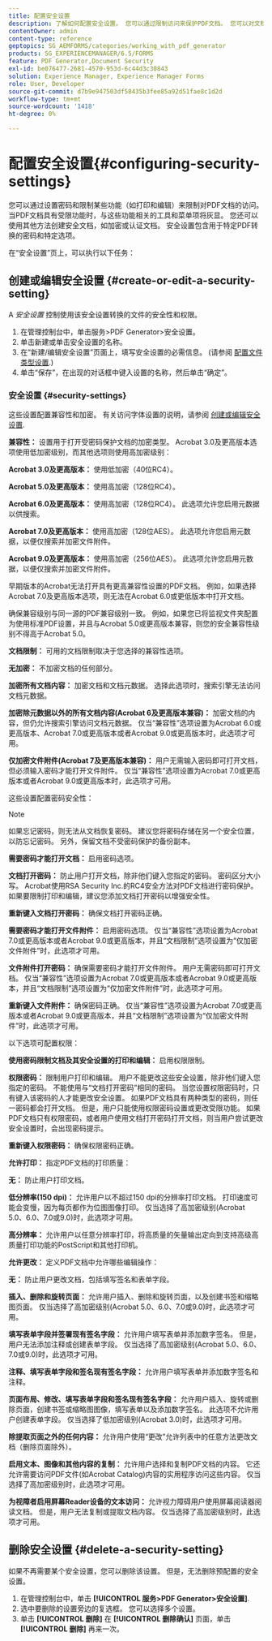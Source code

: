 ```yaml
---
title: 配置安全设置
description: 了解如何配置安全设置。 您可以通过限制访问来保护PDF文档。 您可以对文档进行加密、认证或密码保护。
contentOwner: admin
content-type: reference
geptopics: SG_AEMFORMS/categories/working_with_pdf_generator
products: SG_EXPERIENCEMANAGER/6.5/FORMS
feature: PDF Generator,Document Security
exl-id: be076477-2681-4570-953d-6c44d3c30843
solution: Experience Manager, Experience Manager Forms
role: User, Developer
source-git-commit: d7b9e947503df58435b3fee85a92d51fae8c1d2d
workflow-type: tm+mt
source-wordcount: '1418'
ht-degree: 0%

---
```


# 配置安全设置{#configuring-security-settings}

您可以通过设置密码和限制某些功能（如打印和编辑）来限制对PDF文档的访问。 当PDF文档具有受限功能时，与这些功能相关的工具和菜单项将灰显。 您还可以使用其他方法创建安全文档，如加密或认证文档。 安全设置包含用于特定PDF转换的密码和特定选项。

在“安全设置”页上，可以执行以下任务：

## 创建或编辑安全设置 {#create-or-edit-a-security-setting}

A *安全设置* 控制使用该安全设置转换的文件的安全性和权限。

1. 在管理控制台中，单击服务>PDF Generator>安全设置。
1. 单击新建或单击安全设置的名称。
1. 在“新建/编辑安全设置”页面上，填写安全设置的必需信息。 (请参阅 [配置文件类型设置](/help/forms/using/admin-help/configuring-file-type-settings.md#configuring-file-type-settings).)
1. 单击“保存”，在出现的对话框中键入设置的名称，然后单击“确定”。

### 安全设置 {#security-settings}

这些设置配置兼容性和加密。 有关访问字体设置的说明，请参阅 [创建或编辑安全设置](configuring-security-settings.md#create-or-edit-a-security-setting).

**兼容性：** 设置用于打开受密码保护文档的加密类型。 Acrobat 3.0及更高版本选项使用低加密级别，而其他选项则使用高加密级别：

**Acrobat 3.0及更高版本：** 使用低加密（40位RC4）。

**Acrobat 5.0及更高版本：** 使用高加密（128位RC4）。

**Acrobat 6.0及更高版本：** 使用高加密（128位RC4）。 此选项允许您启用元数据以供搜索。

**Acrobat 7.0及更高版本：** 使用高加密（128位AES）。 此选项允许您启用元数据，以便仅搜索并加密文件附件。

**Acrobat 9.0及更高版本：** 使用高加密（256位AES）。 此选项允许您启用元数据，以便仅搜索并加密文件附件。

早期版本的Acrobat无法打开具有更高兼容性设置的PDF文档。 例如，如果选择Acrobat 7.0及更高版本选项，则无法在Acrobat 6.0或更低版本中打开文档。

确保兼容级别与同一源的PDF兼容级别一致。 例如，如果您已将监视文件夹配置为使用标准PDF设置，并且与Acrobat 5.0或更高版本兼容，则您的安全兼容性级别不得高于Acrobat 5.0。

**文档限制：** 可用的文档限制取决于您选择的兼容性选项。

**无加密：** 不加密文档的任何部分。

**加密所有文档内容：** 加密文档和文档元数据。 选择此选项时，搜索引擎无法访问文档元数据。

**加密除元数据以外的所有文档内容(Acrobat 6及更高版本兼容)：** 加密文档的内容，但仍允许搜索引擎访问文档元数据。 仅当“兼容性”选项设置为Acrobat 6.0或更高版本、Acrobat 7.0或更高版本或者Acrobat 9.0或更高版本时，此选项才可用。

**仅加密文件附件(Acrobat 7及更高版本兼容)：** 用户无需输入密码即可打开文档，但必须输入密码才能打开文件附件。 仅当“兼容性”选项设置为Acrobat 7.0或更高版本或者Acrobat 9.0或更高版本时，此选项才可用。

这些设置配置密码安全性：

>[!NOTE]
>
>如果忘记密码，则无法从文档恢复密码。 建议您将密码存储在另一个安全位置，以防忘记密码。 另外，保留文档不受密码保护的备份副本。

**需要密码才能打开文档：** 启用密码选项。

**文档打开密码：** 防止用户打开文档，除非他们键入您指定的密码。 密码区分大小写。 Acrobat使用RSA Security Inc.的RC4安全方法对PDF文档进行密码保护。 如果要限制打印和编辑，建议您添加文档打开密码以增强安全性。

**重新键入文档打开密码：** 确保文档打开密码正确。

**需要密码才能打开文件附件：** 启用密码选项。 仅当“兼容性”选项设置为Acrobat 7.0或更高版本或者Acrobat 9.0或更高版本，并且“文档限制”选项设置为“仅加密文件附件”时，此选项才可用。

**文件附件打开密码：** 确保需要密码才能打开文件附件。 用户无需密码即可打开文档。 仅当“兼容性”选项设置为Acrobat 7.0或更高版本或者Acrobat 9.0或更高版本，并且“文档限制”选项设置为“仅加密文件附件”时，此选项才可用。

**重新键入文件附件：** 确保密码正确。 仅当“兼容性”选项设置为Acrobat 7.0或更高版本或者Acrobat 9.0或更高版本，并且“文档限制”选项设置为“仅加密文件附件”时，此选项才可用。

以下选项可配置权限：

**使用密码限制文档及其安全设置的打印和编辑：** 启用权限限制。

**权限密码：** 限制用户打印和编辑。 用户不能更改这些安全设置，除非他们键入您指定的密码。 不能使用与“文档打开密码”相同的密码。 当您设置权限密码时，只有键入该密码的人才能更改安全设置。 如果PDF文档具有两种类型的密码，则任一密码都会打开文档。 但是，用户只能使用权限密码设置或更改受限功能。 如果PDF文档只有权限密码，或者用户使用文档打开密码打开文档，则当用户尝试更改安全设置时，会出现密码提示。

**重新键入权限密码：** 确保权限密码正确。

**允许打印：** 指定PDF文档的打印质量：

**无：** 防止用户打印文档。

**低分辨率(150 dpi)：** 允许用户以不超过150 dpi的分辨率打印文档。 打印速度可能会变慢，因为每页都作为位图图像打印。 仅当选择了高加密级别(Acrobat 5.0、6.0、7.0或9.0)时，此选项才可用。

**高分辨率：** 允许用户以任意分辨率打印，将高质量的矢量输出定向到支持高级高质量打印功能的PostScript和其他打印机。

**允许更改：** 定义PDF文档中允许哪些编辑操作：

**无：** 防止用户更改文档，包括填写签名和表单字段。

**插入、删除和旋转页面：** 允许用户插入、删除和旋转页面，以及创建书签和缩略图页面。 仅当选择了高加密级别(Acrobat 5.0、6.0、7.0或9.0)时，此选项才可用。

**填写表单字段并签署现有签名字段：** 允许用户填写表单并添加数字签名。 但是，用户无法添加注释或创建表单字段。 仅当选择了高加密级别(Acrobat 5.0、6.0、7.0或9.0)时，此选项才可用。

**注释、填写表单字段和签名现有签名字段：** 允许用户填写表单并添加数字签名和注释。

**页面布局、修改、填写表单字段和签名现有签名字段：** 允许用户插入、旋转或删除页面，创建书签或缩略图图像，填写表单以及添加数字签名。 此选项不允许用户创建表单字段。 仅当选择了低加密级别(Acrobat 3.0)时，此选项才可用。

**除提取页面之外的任何内容：** 允许用户使用“更改”允许列表中的任意方法更改文档（删除页面除外）。

**启用文本、图像和其他内容的复制：** 允许用户选择和复制PDF文档的内容。 它还允许需要访问PDF文件(如Acrobat Catalog)内容的实用程序访问这些内容。 仅当选择了高加密级别时，此选项才可用。

**为视障者启用屏幕Reader设备的文本访问：** 允许视力障碍用户使用屏幕阅读器阅读文档。 但是，用户无法复制或提取文档内容。 仅当选择了高加密级别时，此选项才可用。

## 删除安全设置 {#delete-a-security-setting}

如果不再需要某个安全设置，您可以删除该设置。 但是，无法删除预配置的安全设置。

1. 在管理控制台中，单击 **[!UICONTROL 服务>PDF Generator>安全设置]**.
1. 选中要删除的设置旁边的复选框。 您可以选择多个设置。
1. 单击 **[!UICONTROL 删除]** 在 **[!UICONTROL 删除确认]** 页面，单击 **[!UICONTROL 删除]** 再来一次。
